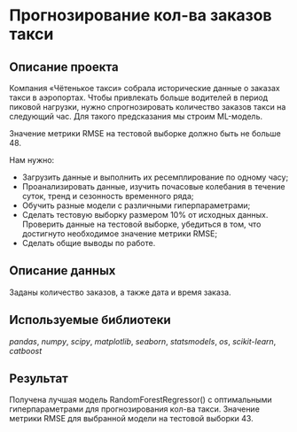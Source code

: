 # Прогнозирование кол-ва заказов такси
## Описание проекта
Компания «Чётенькое такси» собрала исторические данные о заказах такси в аэропортах. Чтобы привлекать больше водителей в период пиковой нагрузки, нужно спрогнозировать количество заказов такси на следующий час. Для такого предсказания мы строим ML-модель.

Значение метрики RMSE на тестовой выборке должно быть не больше 48.

Нам нужно:
  - Загрузить данные и выполнить их ресемплирование по одному часу;
  - Проанализировать данные, изучить почасовые колебания в течение суток, тренд и сезонность временного ряда;
  - Обучить разные модели с различными гиперпараметрами;
  - Сделать тестовую выборку размером 10% от исходных данных. Проверить данные на тестовой выборке, убедиться в том, что     достигнуто необходимое значение метрики RMSE;
  - Cделать общие выводы по работе.

## Описание данных
Заданы количество заказов, а также дата и время заказа.

## Используемые библиотеки
*pandas*, *numpy*, *scipy*, *matplotlib*, *seaborn*, *statsmodels*, *os*, *scikit-learn*, *catboost*

## Результат
Получена лучшая модель RandomForestRegressor() с оптимальными гиперпараметрами для прогнозирования кол-ва такси. Значение метрики RMSE для выбранной модели на тестовой выборки 43.
